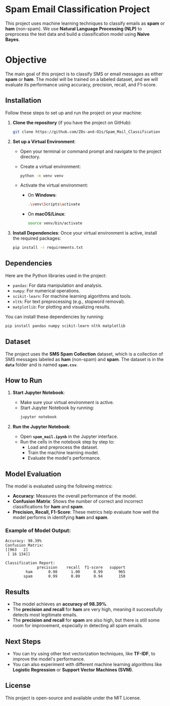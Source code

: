 
# Spam Email Classification Project

This project uses machine learning techniques to classify emails as **spam** or **ham** (non-spam). We use **Natural Language Processing (NLP)** to preprocess the text data and build a classification model using **Naive Bayes**.

# Objective

The main goal of this project is to classify SMS or email messages as either **spam** or **ham**. The model will be trained on a labeled dataset, and we will evaluate its performance using accuracy, precision, recall, and F1-score.

## Installation

Follow these steps to set up and run the project on your machine:

1. **Clone the repository** (if you have the project on GitHub):
    ```bash
    git clone https://github.com/Z0s-and-O1s/Spam_Mail_Classification
    ```

2. **Set up a Virtual Environment**:
    - Open your terminal or command prompt and navigate to the project directory.
    - Create a virtual environment:
      ```bash
      python -m venv venv
      ```

    - Activate the virtual environment:
      - On **Windows**:
        ```bash
        .\venv\Scripts\activate
        ```
      - On **macOS/Linux**:
        ```bash
        source venv/bin/activate
        ```

3. **Install Dependencies**:
    Once your virtual environment is active, install the required packages:
    ```bash
    pip install -r requirements.txt
    ```

## Dependencies

Here are the Python libraries used in the project:

- `pandas`: For data manipulation and analysis.
- `numpy`: For numerical operations.
- `scikit-learn`: For machine learning algorithms and tools.
- `nltk`: For text preprocessing (e.g., stopword removal).
- `matplotlib`: For plotting and visualizing results.

You can install these dependencies by running:
```bash
pip install pandas numpy scikit-learn nltk matplotlib
```

## Dataset

The project uses the **SMS Spam Collection** dataset, which is a collection of SMS messages labeled as **ham** (non-spam) and **spam**. The dataset is in the **`data`** folder and is named **`spam.csv`**.

## How to Run

1. **Start Jupyter Notebook**:
    - Make sure your virtual environment is active.
    - Start Jupyter Notebook by running:
      ```bash
      jupyter notebook
      ```

2. **Run the Jupyter Notebook**:
    - Open **`spam_mail.ipynb`** in the Jupyter interface.
    - Run the cells in the notebook step by step to:
      - Load and preprocess the dataset.
      - Train the machine learning model.
      - Evaluate the model's performance.

## Model Evaluation

The model is evaluated using the following metrics:

- **Accuracy**: Measures the overall performance of the model.
- **Confusion Matrix**: Shows the number of correct and incorrect classifications for **ham** and **spam**.
- **Precision, Recall, F1-Score**: These metrics help evaluate how well the model performs in identifying **ham** and **spam**.

### Example of Model Output:

```text
Accuracy: 98.39%
Confusion Matrix:
[[963   2]
 [ 16 134]]

Classification Report:
              precision    recall  f1-score   support
         ham       0.98      1.00      0.99       965
        spam       0.99      0.89      0.94       150
```

## Results

- The model achieves an **accuracy of 98.39%**.
- The **precision and recall** for **ham** are very high, meaning it successfully detects most legitimate emails.
- The **precision and recall** for **spam** are also high, but there is still some room for improvement, especially in detecting all spam emails.

## Next Steps

- You can try using other text vectorization techniques, like **TF-IDF**, to improve the model's performance.
- You can also experiment with different machine learning algorithms like **Logistic Regression** or **Support Vector Machines (SVM)**.

## License

This project is open-source and available under the MIT License.